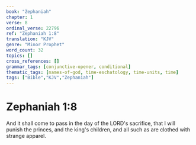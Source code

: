 ```yaml
---
book: "Zephaniah"
chapter: 1
verse: 8
ordinal_verse: 22796
ref: "Zephaniah 1:8"
translation: "KJV"
genre: "Minor Prophet"
word_count: 32
topics: []
cross_references: []
grammar_tags: [conjunctive-opener, conditional]
thematic_tags: [names-of-god, time-eschatology, time-units, time]
tags: ["Bible","KJV","Zephaniah"]
---
```


# Zephaniah 1:8

And it shall come to pass in the day of the LORD's sacrifice, that I will punish the princes, and the king's children, and all such as are clothed with strange apparel.
